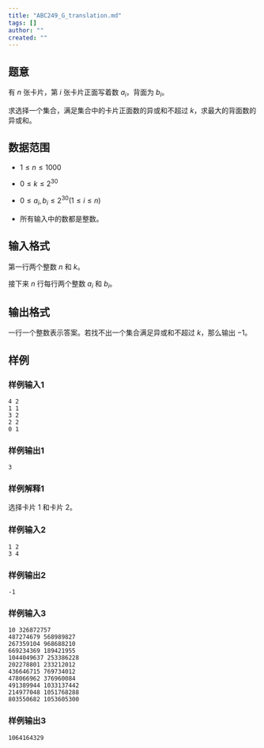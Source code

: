 ```yaml
---
title: "ABC249_G_translation.md"
tags: []
author: ""
created: ""
---
```


## 题意

有 $n$ 张卡片，第 $i$ 张卡片正面写着数 $a_i$，背面为 $b_i$。

求选择一个集合，满足集合中的卡片正面数的异或和不超过 $k$，求最大的背面数的异或和。

## 数据范围

- $1 \leq n \leq 1000$

- $0 \leq k \leq 2^{30}$

- $0 \leq a_i,b_i \leq 2^{30}(1 \leq i \leq n)$

- 所有输入中的数都是整数。

## 输入格式

第一行两个整数 $n$ 和 $k$。

接下来 $n$ 行每行两个整数 $a_i$ 和 $b_i$。

## 输出格式

一行一个整数表示答案。若找不出一个集合满足异或和不超过 $k$，那么输出 $-1$。

## 样例

### 样例输入1

```
4 2
1 1
3 2
2 2
0 1
```

### 样例输出1

```
3
```

### 样例解释1

选择卡片 $1$ 和卡片 $2$。

### 样例输入2

```
1 2
3 4
```

### 样例输出2

```
-1
```

### 样例输入3

```
10 326872757
487274679 568989827
267359104 968688210
669234369 189421955
1044049637 253386228
202278801 233212012
436646715 769734012
478066962 376960084
491389944 1033137442
214977048 1051768288
803550682 1053605300
```

### 样例输出3

```
1064164329
```

